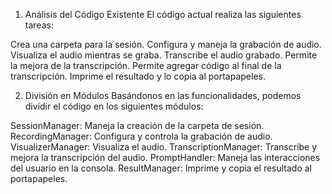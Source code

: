 1. Análisis del Código Existente
   El código actual realiza las siguientes tareas:

Crea una carpeta para la sesión.
Configura y maneja la grabación de audio.
Visualiza el audio mientras se graba.
Transcribe el audio grabado.
Permite la mejora de la transcripción.
Permite agregar código al final de la transcripción.
Imprime el resultado y lo copia al portapapeles.

2. División en Módulos
   Basándonos en las funcionalidades, podemos dividir el código en los siguientes módulos:

SessionManager: Maneja la creación de la carpeta de sesión.
RecordingManager: Configura y controla la grabación de audio.
VisualizerManager: Visualiza el audio.
TranscriptionManager: Transcribe y mejora la transcripción del audio.
PromptHandler: Maneja las interacciones del usuario en la consola.
ResultManager: Imprime y copia el resultado al portapapeles.
